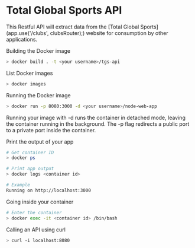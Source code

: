 # Total Global Sports API

This Restful API will extract data from the [Total Global Sports](app.use('/clubs', clubsRouter);) website for consumption by other applications.

Building the Docker image

```bash
> docker build . -t <your username>/tgs-api
```

List Docker images

```bash
> docker images
```


Running the Docker image

```bash
> docker run -p 8080:3000 -d <your username>/node-web-app
```

Running your image with -d runs the container in detached mode, leaving the container running in the background. The -p flag redirects a public port to a private port inside the container. 

Print the output of your app

```bash
# Get container ID
> docker ps

# Print app output
> docker logs <container id>

# Example
Running on http://localhost:3000
```

Going inside your container

```bash
# Enter the container
> docker exec -it <container id> /bin/bash
```

Calling an API using curl

```bash
> curl -i localhost:8080
```